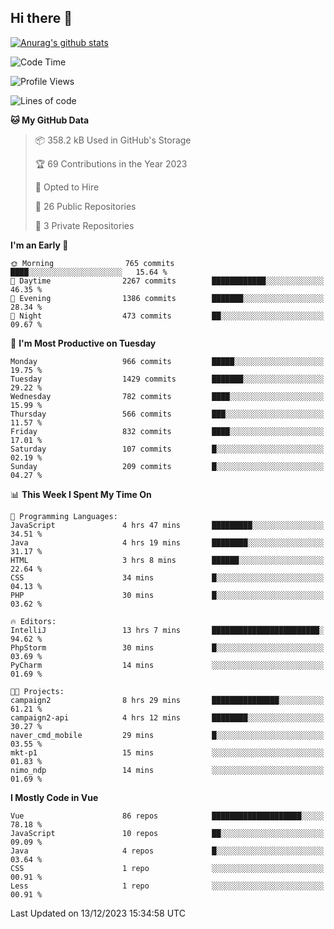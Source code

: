 ## Hi there 👋

[![Anurag's github stats](https://github-readme-stats.vercel.app/api?username=Songwonseok)](https://github.com/anuraghazra/github-readme-stats)



<!--START_SECTION:waka-->
![Code Time](http://img.shields.io/badge/Code%20Time-2%2C608%20hrs%2040%20mins-blue)

![Profile Views](http://img.shields.io/badge/Profile%20Views-0-blue)

![Lines of code](https://img.shields.io/badge/From%20Hello%20World%20I%27ve%20Written-34.8%20million%20lines%20of%20code-blue)

**🐱 My GitHub Data** 

> 📦 358.2 kB Used in GitHub's Storage 
 > 
> 🏆 69 Contributions in the Year 2023
 > 
> 💼 Opted to Hire
 > 
> 📜 26 Public Repositories 
 > 
> 🔑 3 Private Repositories 
 > 
**I'm an Early 🐤** 

```text
🌞 Morning                765 commits         ████░░░░░░░░░░░░░░░░░░░░░   15.64 % 
🌆 Daytime                2267 commits        ████████████░░░░░░░░░░░░░   46.35 % 
🌃 Evening                1386 commits        ███████░░░░░░░░░░░░░░░░░░   28.34 % 
🌙 Night                  473 commits         ██░░░░░░░░░░░░░░░░░░░░░░░   09.67 % 
```
📅 **I'm Most Productive on Tuesday** 

```text
Monday                   966 commits         █████░░░░░░░░░░░░░░░░░░░░   19.75 % 
Tuesday                  1429 commits        ███████░░░░░░░░░░░░░░░░░░   29.22 % 
Wednesday                782 commits         ████░░░░░░░░░░░░░░░░░░░░░   15.99 % 
Thursday                 566 commits         ███░░░░░░░░░░░░░░░░░░░░░░   11.57 % 
Friday                   832 commits         ████░░░░░░░░░░░░░░░░░░░░░   17.01 % 
Saturday                 107 commits         █░░░░░░░░░░░░░░░░░░░░░░░░   02.19 % 
Sunday                   209 commits         █░░░░░░░░░░░░░░░░░░░░░░░░   04.27 % 
```


📊 **This Week I Spent My Time On** 

```text
💬 Programming Languages: 
JavaScript               4 hrs 47 mins       █████████░░░░░░░░░░░░░░░░   34.51 % 
Java                     4 hrs 19 mins       ████████░░░░░░░░░░░░░░░░░   31.17 % 
HTML                     3 hrs 8 mins        ██████░░░░░░░░░░░░░░░░░░░   22.64 % 
CSS                      34 mins             █░░░░░░░░░░░░░░░░░░░░░░░░   04.13 % 
PHP                      30 mins             █░░░░░░░░░░░░░░░░░░░░░░░░   03.62 % 

🔥 Editors: 
IntelliJ                 13 hrs 7 mins       ████████████████████████░   94.62 % 
PhpStorm                 30 mins             █░░░░░░░░░░░░░░░░░░░░░░░░   03.69 % 
PyCharm                  14 mins             ░░░░░░░░░░░░░░░░░░░░░░░░░   01.69 % 

🐱‍💻 Projects: 
campaign2                8 hrs 29 mins       ███████████████░░░░░░░░░░   61.21 % 
campaign2-api            4 hrs 12 mins       ████████░░░░░░░░░░░░░░░░░   30.27 % 
naver_cmd_mobile         29 mins             █░░░░░░░░░░░░░░░░░░░░░░░░   03.55 % 
mkt-p1                   15 mins             ░░░░░░░░░░░░░░░░░░░░░░░░░   01.83 % 
nimo_ndp                 14 mins             ░░░░░░░░░░░░░░░░░░░░░░░░░   01.69 % 
```

**I Mostly Code in Vue** 

```text
Vue                      86 repos            ████████████████████░░░░░   78.18 % 
JavaScript               10 repos            ██░░░░░░░░░░░░░░░░░░░░░░░   09.09 % 
Java                     4 repos             █░░░░░░░░░░░░░░░░░░░░░░░░   03.64 % 
CSS                      1 repo              ░░░░░░░░░░░░░░░░░░░░░░░░░   00.91 % 
Less                     1 repo              ░░░░░░░░░░░░░░░░░░░░░░░░░   00.91 % 
```




 Last Updated on 13/12/2023 15:34:58 UTC
<!--END_SECTION:waka-->
